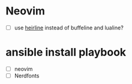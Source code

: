 # Neovim
- [ ] use [heirline](https://github.com/rebelot/heirline.nvim) instead of buffeline and lualine?

# ansible install playbook
- [ ] neovim
- [ ] Nerdfonts